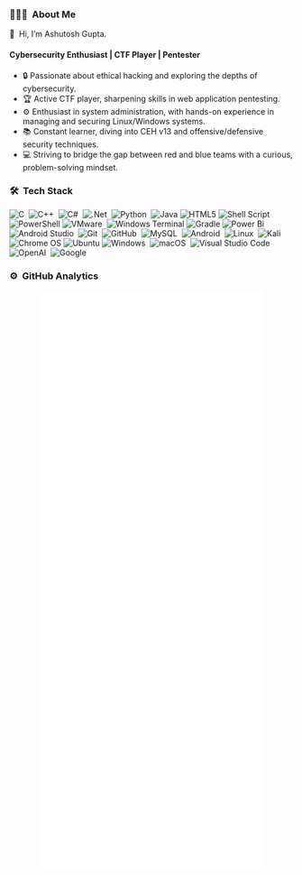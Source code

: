 ### 👨🏻‍💻 &nbsp;About Me

👋 &nbsp;Hi, I’m Ashutosh Gupta.

#### Cybersecurity Enthusiast | CTF Player | Pentester
- 🔒 Passionate about ethical hacking and exploring the depths of cybersecurity.
- 🏆 Active CTF player, sharpening skills in web application pentesting.
- ⚙️ Enthusiast in system administration, with hands-on experience in managing and securing Linux/Windows systems.
- 📚 Constant learner, diving into CEH v13 and offensive/defensive security techniques.
- 💻 Striving to bridge the gap between red and blue teams with a curious, problem-solving mindset.

### 🛠 &nbsp;Tech Stack
![C](https://img.shields.io/badge/C-05122A?style=flat&logo=c&logoColor=A8B9CC)&nbsp;
![C++](https://img.shields.io/badge/-C++-05122A?style=flat&logo=C%2B%2B&logoColor=00599C)&nbsp;
![C#](https://img.shields.io/badge/C%23-05122A?style=flat&logo=csharp&logoColor=512BD4)&nbsp;
![.Net](https://img.shields.io/badge/.NET-05122A?style=flat&logo=.net&logoColor=512BD4)&nbsp;
![Python](https://img.shields.io/badge/python-05122A?style=flat&logo=python&logoColor=ffdd54)&nbsp;
![Java](https://img.shields.io/badge/java-05122A?style=flat&logo=openjdk&logoColor=white)
![HTML5](https://img.shields.io/badge/html5-05122A?style=flat&logo=html5&logoColor=E34F26)
![Shell Script](https://img.shields.io/badge/shell_script-05122A?style=flat&logo=gnu-bash&logoColor=white)
![PowerShell](https://img.shields.io/badge/PowerShell-05122A?style=flat&logo=powershell&logoColor=5391FE)
![VMware](https://img.shields.io/badge/-VMWare-192133?style=flat-square&logo=VMware)&nbsp;
![Windows Terminal](https://img.shields.io/badge/Windows%20Terminal-05122A?style=flat&logo=windows-terminal&logoColor=4D4D4D)
![Gradle](https://img.shields.io/badge/Gradle-05122A.svg?style=flat&logo=Gradle&logoColor=02303A)
![Power Bi](https://img.shields.io/badge/power_bi-05122A?style=flat&logo=powerbi&logoColor=F2C811)
![Android Studio](https://img.shields.io/badge/-Android%20Studio-192133?style=flat-square&logo=AndroidStudio)&nbsp;
![Git](https://img.shields.io/badge/-Git-05122A?style=flat&logo=git)&nbsp;
![GitHub](https://img.shields.io/badge/-GitHub-05122A?style=flat&logo=github)&nbsp;
![MySQL](https://img.shields.io/badge/-MySQL-192133?style=flat-square&logo=mysql)&nbsp;
![Android](https://img.shields.io/badge/-Android-192133?style=flat-square&logo=Android)&nbsp;
![Linux](https://img.shields.io/badge/-Linux-192133?style=flat-square&logo=Linux)&nbsp;
![Kali](https://img.shields.io/badge/Kali-05122A?style=flat?&logo=kalilinux&logoColor=557C94)&nbsp;
![Chrome OS](https://img.shields.io/badge/Chrome%20OS-05122A?style=flat&logo=google%20chrome&logoColor=4285F4)
![Ubuntu](https://img.shields.io/badge/Ubuntu-05122A?style=flat&logo=ubuntu&logoColor=E95420)
![Windows](https://img.shields.io/badge/-Windows-192133?style=flat-square&logo=Windows)&nbsp;
![macOS](https://img.shields.io/badge/mac%20OS-192133?05122A?style=flat&logo=macos&logoColor=F0F0F0)&nbsp;
![Visual Studio Code](https://img.shields.io/badge/-Visual%20Studio%20Code-05122A?style=flat&logo=visual-studio-code&logoColor=007ACC)&nbsp;
![OpenAI](https://img.shields.io/badge/-OpenAI-192133?style=flat-square&logo=OpenAI)&nbsp;
![Google](https://img.shields.io/badge/-Google-192133?style=flat-square&logo=Google)&nbsp;




### ⚙️ &nbsp;GitHub Analytics

<p align="center"><img src="/github-metrics.svg" alt="Metrics"></p>


